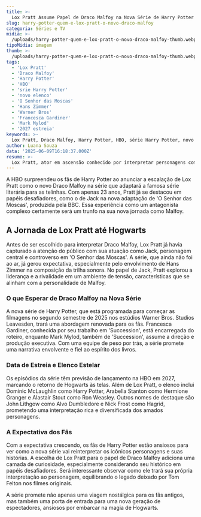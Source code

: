 ```yaml
---
title: >-
  Lox Pratt Assume Papel de Draco Malfoy na Nova Série de Harry Potter da HBO
slug: harry-potter-quem-e-lox-pratt-o-novo-draco-malfoy
categoria: Séries e TV
midia: >-
  /uploads/harry-potter-quem-e-lox-pratt-o-novo-draco-malfoy-thumb.webp
tipoMidia: imagem
thumb: >-
  /uploads/harry-potter-quem-e-lox-pratt-o-novo-draco-malfoy-thumb.webp
tags:
  - 'Lox Pratt'
  - 'Draco Malfoy'
  - 'Harry Potter'
  - 'HBO'
  - 'srie Harry Potter'
  - 'novo elenco'
  - 'O Senhor das Moscas'
  - 'Hans Zimmer'
  - 'Warner Bros'
  - 'Francesca Gardiner'
  - 'Mark Mylod'
  - '2027 estreia'
keywords: >-
  Lox Pratt, Draco Malfoy, Harry Potter, HBO, série Harry Potter, novo elenco, O Senhor das Moscas, Hans Zimmer, Warner Bros, Francesca Gardiner, Mark Mylod, 2027 estreia
author: Luana Souza
data: '2025-06-09T16:18:37.000Z'
resumo: >-
  Lox Pratt, ator em ascensão conhecido por interpretar personagens complexos, foi escalado para viver Draco Malfoy na aguardada série de Harry Potter da HBO. Com experiências anteriores marcantes, o jovem promete trazer uma nova perspectiva ao icônico personagem.
---
```


A HBO surpreendeu os fãs de Harry Potter ao anunciar a escalação de Lox Pratt como o novo Draco Malfoy na série que adaptará a famosa série literária para as telinhas. Com apenas 23 anos, Pratt já se destacou em papéis desafiadores, como o de Jack na nova adaptação de 'O Senhor das Moscas', produzida pela BBC. Essa experiência como um antagonista complexo certamente será um trunfo na sua nova jornada como Malfoy.

## A Jornada de Lox Pratt até Hogwarts

Antes de ser escolhido para interpretar Draco Malfoy, Lox Pratt já havia capturado a atenção do público com sua atuação como Jack, personagem central e controverso em 'O Senhor das Moscas'. A série, que ainda não foi ao ar, já gerou expectativa, especialmente pelo envolvimento de Hans Zimmer na composição da trilha sonora. No papel de Jack, Pratt explorou a liderança e a rivalidade em um ambiente de tensão, características que se alinham com a personalidade de Malfoy.

### O que Esperar de Draco Malfoy na Nova Série

A nova série de Harry Potter, que está programada para começar as filmagens no segundo semestre de 2025 nos estúdios Warner Bros. Studios Leavesden, trará uma abordagem renovada para os fãs. Francesca Gardiner, conhecida por seu trabalho em 'Succession', está encarregada do roteiro, enquanto Mark Mylod, também de 'Succession', assume a direção e produção executiva. Com uma equipe de peso por trás, a série promete uma narrativa envolvente e fiel ao espírito dos livros.

### Data de Estreia e Elenco Estelar

Os episódios da série têm previsão de lançamento na HBO em 2027, marcando o retorno de Hogwarts às telas. Além de Lox Pratt, o elenco inclui Dominic McLaughlin como Harry Potter, Arabella Stanton como Hermione Granger e Alastair Stout como Ron Weasley. Outros nomes de destaque são John Lithgow como Alvo Dumbledore e Nick Frost como Hagrid, prometendo uma interpretação rica e diversificada dos amados personagens.

### A Expectativa dos Fãs

Com a expectativa crescendo, os fãs de Harry Potter estão ansiosos para ver como a nova série vai reinterpretar os icônicos personagens e suas histórias. A escolha de Lox Pratt para o papel de Draco Malfoy adiciona uma camada de curiosidade, especialmente considerando seu histórico em papéis desafiadores. Será interessante observar como ele trará sua própria interpretação ao personagem, equilibrando o legado deixado por Tom Felton nos filmes originais.

A série promete não apenas uma viagem nostálgica para os fãs antigos, mas também uma porta de entrada para uma nova geração de espectadores, ansiosos por embarcar na magia de Hogwarts.